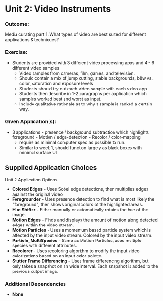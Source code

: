 # Unit 2: Video Instruments

### Outcome:
Media curating part 1. What types of video are best suited for different applications & techniques? 

### Exercise:
- Students are provided with 3 different video processing apps and 4 - 6 different video samples
    - Video samples from cameras, film, games, and television.
    - Should contain a mix of jump cutting, stable backgrounds, b&w vs. color, saturation and exposure levels
    - Students should try out each video sample with each video app.
    - Students then describe in 1-2 paragraphs per application which samples worked best and worst as input.
    - Include qualitative rationale as to why a sample is ranked a certain way.

### Given Application(s):
- 3 applications
        - presence / background subtraction which highlights foreground
        - Motion / edge-detection
        - Recolor / color-mapping
    - require as minimal computer spec as possible to run.
    - Similar to week 1, should function largely as black boxes with minimal surface UI

## Supplied Application Choices
Unit 2 Application Options

- **Colored Edges**
        - Uses Sobel edge detections, then multiplies edges against the original video
- **Foregrounder**
        - Uses presence detection to find what is most likely the "foreground", then shows original colors of the highlighted areas.
- **Hue Shifter**
        - Either manually or automatically rotates the hue of the image.
- **Motion Edges**
        - Finds and displays the amount of motion along detected edges within the video stream.
- **Motion Particles**
        - Uses a momentum based particle system which is affected by the input video stream. Colored by the input video stream.
- **Particle_MultiSpecies**
        - Same as Motion Particles, uses multiple species with different attributes.
- **Recolorer**
        - Uses recoloring algorithm to modify the input video colorizations based on an input color palette.
- **Stutter Frame Differencing**
        - Uses frame differencing algorithm, but only takes a snapshot on an wide interval. Each snapshot is added to the previous output image.

### Additional Dependencies
 - **None**
